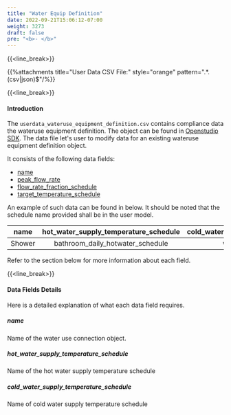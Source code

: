```yaml
---
title: "Water Equip Definition"
date: 2022-09-21T15:06:12-07:00
weight: 3273
draft: false
pre: "<b>- </b>"
---
```


{{<line_break>}}

{{%attachments title="User Data CSV File:" style="orange" pattern=".*\.(csv|json)$"/%}}

{{<line_break>}}

#### Introduction

The `userdata_wateruse_equipment_definition.csv` contains compliance data the wateruse equipment definition. The object can be found in [Openstudio SDK](https://s3.amazonaws.com/openstudio-sdk-documentation/cpp/OpenStudio-3.7.0-doc/model/html/classopenstudio_1_1model_1_1_water_use_equipment_definition.html). The data file let's user to modify data for an existing wateruse equipment definition object.

It consists of the following data fields:

- [name](#name)
- [peak_flow_rate](#peak_flow_rate)
- [flow_rate_fraction_schedule](#flow_rate_fraction_schedule)
- [target_temperature_schedule](#target_temperature_schedule)

An example of such data can be found in below. It should be noted that the schedule name provided shall be in the user model.

|  name  | hot_water_supply_temperature_schedule | cold_water_supply_temperature_schedule |
| :----: | :-----------------------------------: | :------------------------------------: |
| Shower |   bathroom_daily_hotwater_schedule    |          water_main_schedule           |

Refer to the section below for more information about each field.

{{<line_break>}}

#### Data Fields Details

Here is a detailed explanation of what each data field requires.

##### **name**

Name of the water use connection object.

##### **hot_water_supply_temperature_schedule**

Name of the hot water supply temperature schedule

##### **cold_water_supply_temperature_schedule**

Name of cold water supply temperature schedule
